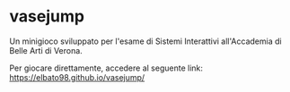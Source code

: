# vasejump
Un minigioco sviluppato per l'esame di Sistemi Interattivi all'Accademia di Belle Arti di Verona.

Per giocare direttamente, accedere al seguente link:
https://elbato98.github.io/vasejump/
